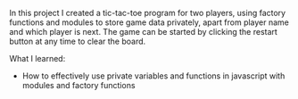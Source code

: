 In this project I created a tic-tac-toe program for two players, using factory functions and modules to store game data privately, apart from player name and which player is next. The game can be started by clicking the restart button at any time to clear the board.

What I learned:
- How to effectively use private variables and functions in javascript with modules and factory functions